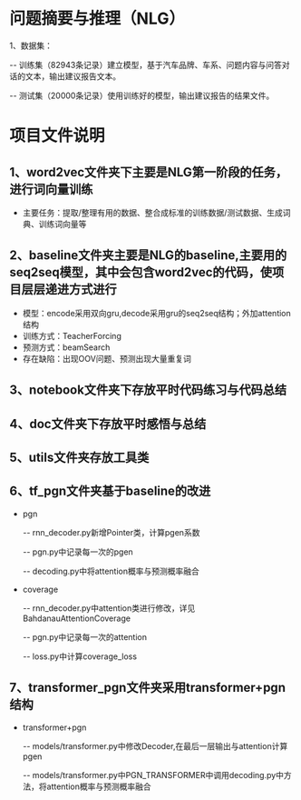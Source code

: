 # 问题摘要与推理（NLG）
1、数据集：
  
-- 训练集（82943条记录）建立模型，基于汽车品牌、车系、问题内容与问答对话的文本，输出建议报告文本。

-- 测试集（20000条记录）使用训练好的模型，输出建议报告的结果文件。

# 项目文件说明

## 1、word2vec文件夹下主要是NLG第一阶段的任务，进行词向量训练

* 主要任务：提取/整理有用的数据、整合成标准的训练数据/测试数据、生成词典、训练词向量等

## 2、baseline文件夹主要是NLG的baseline,主要用的seq2seq模型，其中会包含word2vec的代码，使项目层层递进方式进行
* 模型：encode采用双向gru,decode采用gru的seq2seq结构；外加attention结构
* 训练方式：TeacherForcing
* 预测方式：beamSearch
* 存在缺陷：出现OOV问题、预测出现大量重复词

## 3、notebook文件夹下存放平时代码练习与代码总结
## 4、doc文件夹下存放平时感悟与总结
## 5、utils文件夹存放工具类
## 6、tf_pgn文件夹基于baseline的改进
* pgn

  -- rnn_decoder.py新增Pointer类，计算pgen系数
 
  -- pgn.py中记录每一次的pgen

  -- decoding.py中将attention概率与预测概率融合

* coverage

  -- rnn_decoder.py中attention类进行修改，详见BahdanauAttentionCoverage
 
  -- pgn.py中记录每一次的attention

  -- loss.py中计算coverage_loss
  
## 7、transformer_pgn文件夹采用transformer+pgn结构

* transformer+pgn
  
  -- models/transformer.py中修改Decoder,在最后一层输出与attention计算pgen

  -- models/transformer.py中PGN_TRANSFORMER中调用decoding.py中方法，将attention概率与预测概率融合
